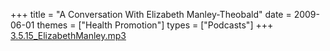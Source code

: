 +++
title = "A Conversation With Elizabeth Manley-Theobald"
date = 2009-06-01
themes = ["Health Promotion"]
types = ["Podcasts"]
+++
[3.5.15_ElizabethManley.mp3](/files/3.5.15_ElizabethManley.mp3)
